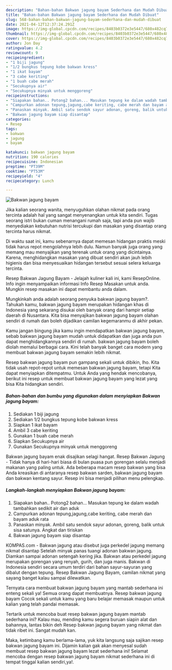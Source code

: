 ```yaml
---
description: "Bahan-bahan Bakwan jagung bayam Sederhana dan Mudah Dibuat"
title: "Bahan-bahan Bakwan jagung bayam Sederhana dan Mudah Dibuat"
slug: 568-bahan-bahan-bakwan-jagung-bayam-sederhana-dan-mudah-dibuat
date: 2021-04-12T12:37:24.291Z
image: https://img-global.cpcdn.com/recipes/8403b0372e3e5447/680x482cq70/bakwan-jagung-bayam-foto-resep-utama.jpg
thumbnail: https://img-global.cpcdn.com/recipes/8403b0372e3e5447/680x482cq70/bakwan-jagung-bayam-foto-resep-utama.jpg
cover: https://img-global.cpcdn.com/recipes/8403b0372e3e5447/680x482cq70/bakwan-jagung-bayam-foto-resep-utama.jpg
author: Jon Day
ratingvalue: 4.2
reviewcount: 9
recipeingredient:
- "1 biji jagung"
- "1/2 bungkus tepung kobe bakwan kress"
- "1 ikat bayam"
- "3 cabe keriting"
- "1 buah cabe merah"
- "Secukupnya air"
- "Secukupnya minyak untuk menggoreng"
recipeinstructions:
- "Siapakan bahan.. Potong2 bahan... Masukan tepung ke dalam wadah tambahkan sedikit air dan aduk"
- "Campurkan adonan tepung,jagung,cabe keriting, cabe merah dan bayam aduk rata"
- "Panaskan minyak. Ambil satu sendok sayur adonan, goreng, balik untuk sisa satunya. Angkat dan tiriskan"
- "Bakwan jagung bayam siap disantap"
categories:
- Resep
tags:
- bakwan
- jagung
- bayam

katakunci: bakwan jagung bayam 
nutrition: 190 calories
recipecuisine: Indonesian
preptime: "PT39M"
cooktime: "PT53M"
recipeyield: "4"
recipecategory: Lunch

---
```



![Bakwan jagung bayam](https://img-global.cpcdn.com/recipes/8403b0372e3e5447/680x482cq70/bakwan-jagung-bayam-foto-resep-utama.jpg)

Jika kalian seorang wanita, menyuguhkan olahan nikmat pada orang tercinta adalah hal yang sangat menyenangkan untuk kita sendiri. Tugas seorang istri bukan cuman menangani rumah saja, tapi anda pun wajib menyediakan kebutuhan nutrisi tercukupi dan masakan yang disantap orang tercinta harus nikmat.

Di waktu  saat ini, kamu sebenarnya dapat memesan hidangan praktis meski tidak harus repot mengolahnya lebih dulu. Namun banyak juga orang yang memang mau menyajikan yang terenak untuk orang yang dicintainya. Karena, menghidangkan masakan yang dibuat sendiri akan jauh lebih higienis dan bisa menyesuaikan hidangan tersebut sesuai selera keluarga tercinta. 

Resep Bakwan Jagung Bayam - Jelajah kuliner kali ini, kami ResepOnline. Info ingin menyampaikan informasi Info Resep Masakan untuk anda. Mungkin resep masakan ini dapat membantu anda dalam.

Mungkinkah anda adalah seorang penyuka bakwan jagung bayam?. Tahukah kamu, bakwan jagung bayam merupakan hidangan khas di Indonesia yang sekarang disukai oleh banyak orang dari hampir setiap daerah di Nusantara. Kita bisa menyajikan bakwan jagung bayam olahan sendiri di rumah dan boleh dijadikan camilan kegemaranmu di akhir pekan.

Kamu jangan bingung jika kamu ingin mendapatkan bakwan jagung bayam, sebab bakwan jagung bayam mudah untuk didapatkan dan juga anda pun dapat menghidangkannya sendiri di rumah. bakwan jagung bayam boleh diolah memalui berbagai cara. Kini telah banyak banget cara modern yang membuat bakwan jagung bayam semakin lebih nikmat.

Resep bakwan jagung bayam pun gampang sekali untuk dibikin, lho. Kita tidak usah repot-repot untuk memesan bakwan jagung bayam, tetapi Kita dapat menyiapkan ditempatmu. Untuk Anda yang hendak mencobanya, berikut ini resep untuk membuat bakwan jagung bayam yang lezat yang bisa Kita hidangkan sendiri.

<!--inarticleads1-->

##### Bahan-bahan dan bumbu yang digunakan dalam menyiapkan Bakwan jagung bayam:

1. Sediakan 1 biji jagung
1. Sediakan 1/2 bungkus tepung kobe bakwan kress
1. Siapkan 1 ikat bayam
1. Ambil 3 cabe keriting
1. Gunakan 1 buah cabe merah
1. Siapkan Secukupnya air
1. Gunakan Secukupnya minyak untuk menggoreng


Bakwan jagung bayam enak disajikan selagi hangat. Resep Bakwan Jagung - Tidak hanya di hari-hari biasa di bulan puasa pun gorengan selalu menjadi makanan yang paling untuk. Ada beberapa macam resep bakwan yang bisa Anda kreasikan di antaranya resep bakwan sarden, bakwan jagung bayam dan bakwan kentang sayur. Resep ini bisa menjadi pilihan menu pelengkap. 

<!--inarticleads2-->

##### Langkah-langkah menyiapkan Bakwan jagung bayam:

1. Siapakan bahan.. Potong2 bahan... Masukan tepung ke dalam wadah tambahkan sedikit air dan aduk
1. Campurkan adonan tepung,jagung,cabe keriting, cabe merah dan bayam aduk rata
1. Panaskan minyak. Ambil satu sendok sayur adonan, goreng, balik untuk sisa satunya. Angkat dan tiriskan
1. Bakwan jagung bayam siap disantap


KOMPAS.com - Bakwan jagung atau disebut juga perkedel jagung memang nikmat disantap Setelah minyak panas tuangi adonan bakwan jagung. Diamkan sampai adonan setengah kering jika. Bakwan atau perkedel jagung merupakan gorengan yang renyah, gurih, dan juga manis. Bakwan di Indonesia sendiri secara umum terdiri dari bahan sayur-sayuran yang dibalut dengan tepung. Resep Bakwan Jagung Bayam, camilan nikmat yang sayang banget kalau sampai dilewatkan. 

Ternyata cara membuat bakwan jagung bayam yang mantab sederhana ini enteng sekali ya! Semua orang dapat membuatnya. Resep bakwan jagung bayam Cocok sekali untuk kamu yang baru belajar memasak maupun untuk kalian yang telah pandai memasak.

Tertarik untuk mencoba buat resep bakwan jagung bayam mantab sederhana ini? Kalau mau, mending kamu segera buruan siapin alat dan bahannya, lantas bikin deh Resep bakwan jagung bayam yang nikmat dan tidak ribet ini. Sangat mudah kan. 

Maka, ketimbang kamu berlama-lama, yuk kita langsung saja sajikan resep bakwan jagung bayam ini. Dijamin kalian gak akan menyesal sudah membuat resep bakwan jagung bayam lezat sederhana ini! Selamat mencoba dengan resep bakwan jagung bayam nikmat sederhana ini di tempat tinggal kalian sendiri,ya!.

